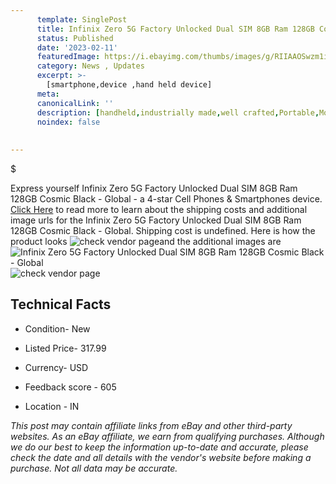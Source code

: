 ```yaml
---
      template: SinglePost
      title: Infinix Zero 5G Factory Unlocked Dual SIM 8GB Ram 128GB Cosmic Black - Global
      status: Published
      date: '2023-02-11'
      featuredImage: https://i.ebayimg.com/thumbs/images/g/RIIAAOSwzm1ivVz1/s-l225.jpg
      category: News , Updates
      excerpt: >-
        [smartphone,device ,hand held device]
      meta:
      canonicalLink: ''
      description: [handheld,industrially made,well crafted,Portable,Mobile,Compact,Convenient,Lightweight,Maneuverable,Man-portable,Miniature,Carriable,Hand-held,Light,Holdable,Transportable,Mobile device,Pocket-sized,On-the-go,Wireless,Cordless,Compact size,Convenient size, smartphone,device ,hand held device]
      noindex: false
      
        
---
```

$

Express yourself Infinix Zero 5G Factory Unlocked Dual SIM 8GB Ram 128GB Cosmic Black - Global - a 4-star Cell Phones & Smartphones device. [Click Here](https://www.ebay.com/itm/255607287878?hash=item3b8361b046%3Ag%3ARIIAAOSwzm1ivVz1&mkevt=1&mkcid=1&mkrid=711-53200-19255-0&campid=%253CePNCampaignId%253E&customid=%253CreferenceId%253E&toolid=10049) to read more to learn about the shipping costs and additional image urls for the Infinix Zero 5G Factory Unlocked Dual SIM 8GB Ram 128GB Cosmic Black - Global. Shipping cost is undefined. Here is how the product looks ![check vendor page](https://i.ebayimg.com/thumbs/images/g/RIIAAOSwzm1ivVz1/s-l225.jpg)and the additional images are![Infinix Zero 5G Factory Unlocked Dual SIM 8GB Ram 128GB Cosmic Black - Global](https://i.ebayimg.com/images/g/RIIAAOSwzm1ivVz1/s-l960.jpg)![check vendor page](https://origin-galleryplus.ebayimg.com/ws/web/255607287878_2_0_1/225x225.jpg,https://origin-galleryplus.ebayimg.com/ws/web/255607287878_3_0_1/225x225.jpg)



 ## Technical Facts 



     
      

 - Condition- New 


      

 - Listed Price- 317.99 


      

 - Currency- USD 


      

 - Feedback score - 605 


      

 - Location - IN 


      
      

 *_This post may contain affiliate links from eBay and other third-party websites. As an eBay affiliate, we earn from qualifying purchases. Although we do our best to keep the information up-to-date and accurate, please check the date and all details with the vendor's website before making a purchase. Not all data may be accurate._*






